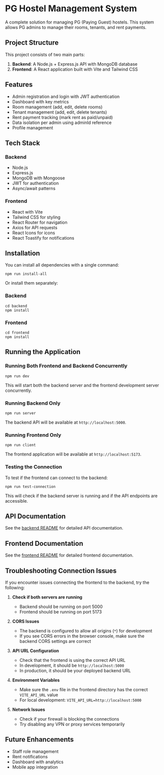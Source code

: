 # PG Hostel Management System

A complete solution for managing PG (Paying Guest) hostels. This system allows PG admins to manage their rooms, tenants, and rent payments.

## Project Structure

This project consists of two main parts:

1. **Backend**: A Node.js + Express.js API with MongoDB database
2. **Frontend**: A React application built with Vite and Tailwind CSS

## Features

- Admin registration and login with JWT authentication
- Dashboard with key metrics
- Room management (add, edit, delete rooms)
- Tenant management (add, edit, delete tenants)
- Rent payment tracking (mark rent as paid/unpaid)
- Data isolation per admin using adminId reference
- Profile management

## Tech Stack

### Backend

- Node.js
- Express.js
- MongoDB with Mongoose
- JWT for authentication
- Async/await patterns

### Frontend

- React with Vite
- Tailwind CSS for styling
- React Router for navigation
- Axios for API requests
- React Icons for icons
- React Toastify for notifications

## Installation

You can install all dependencies with a single command:

```
npm run install-all
```

Or install them separately:

### Backend

```
cd backend
npm install
```

### Frontend

```
cd frontend
npm install
```

## Running the Application

### Running Both Frontend and Backend Concurrently

```
npm run dev
```

This will start both the backend server and the frontend development server concurrently.

### Running Backend Only

```
npm run server
```

The backend API will be available at `http://localhost:5000`.

### Running Frontend Only

```
npm run client
```

The frontend application will be available at `http://localhost:5173`.

### Testing the Connection

To test if the frontend can connect to the backend:

```
npm run test-connection
```

This will check if the backend server is running and if the API endpoints are accessible.

## API Documentation

See the [backend README](backend/README.md) for detailed API documentation.

## Frontend Documentation

See the [frontend README](frontend/README.md) for detailed frontend documentation.

## Troubleshooting Connection Issues

If you encounter issues connecting the frontend to the backend, try the following:

1. **Check if both servers are running**

   - Backend should be running on port 5000
   - Frontend should be running on port 5173

2. **CORS Issues**

   - The backend is configured to allow all origins (`*`) for development
   - If you see CORS errors in the browser console, make sure the backend CORS settings are correct

3. **API URL Configuration**

   - Check that the frontend is using the correct API URL
   - In development, it should be `http://localhost:5000`
   - In production, it should be your deployed backend URL

4. **Environment Variables**

   - Make sure the `.env` file in the frontend directory has the correct `VITE_API_URL` value
   - For local development: `VITE_API_URL=http://localhost:5000`

5. **Network Issues**
   - Check if your firewall is blocking the connections
   - Try disabling any VPN or proxy services temporarily

## Future Enhancements

- Staff role management
- Rent notifications
- Dashboard with analytics
- Mobile app integration
